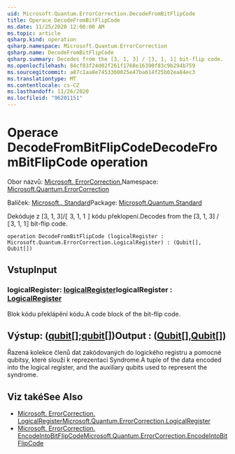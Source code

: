 ```yaml
---
uid: Microsoft.Quantum.ErrorCorrection.DecodeFromBitFlipCode
title: Operace DecodeFromBitFlipCode
ms.date: 11/25/2020 12:00:00 AM
ms.topic: article
qsharp.kind: operation
qsharp.namespace: Microsoft.Quantum.ErrorCorrection
qsharp.name: DecodeFromBitFlipCode
qsharp.summary: Decodes from the [3, 1, 3] / ⟦3, 1, 1⟧ bit-flip code.
ms.openlocfilehash: 84cf83f24d02f261f1768e16390f83c9b294b759
ms.sourcegitcommit: a87c1aa8e7453360025e47ba614f25b02ea84ec3
ms.translationtype: MT
ms.contentlocale: cs-CZ
ms.lasthandoff: 11/26/2020
ms.locfileid: "96201151"
---
```

# <a name="decodefrombitflipcode-operation"></a><span data-ttu-id="85524-102">Operace DecodeFromBitFlipCode</span><span class="sxs-lookup"><span data-stu-id="85524-102">DecodeFromBitFlipCode operation</span></span>

<span data-ttu-id="85524-103">Obor názvů: [Microsoft. ErrorCorrection.](xref:Microsoft.Quantum.ErrorCorrection)</span><span class="sxs-lookup"><span data-stu-id="85524-103">Namespace: [Microsoft.Quantum.ErrorCorrection](xref:Microsoft.Quantum.ErrorCorrection)</span></span>

<span data-ttu-id="85524-104">Balíček: [Microsoft.. Standard](https://nuget.org/packages/Microsoft.Quantum.Standard)</span><span class="sxs-lookup"><span data-stu-id="85524-104">Package: [Microsoft.Quantum.Standard](https://nuget.org/packages/Microsoft.Quantum.Standard)</span></span>


<span data-ttu-id="85524-105">Dekóduje z [3, 1, 3]/⟦ 3, 1, 1 ⟧ kódu překlopení.</span><span class="sxs-lookup"><span data-stu-id="85524-105">Decodes from the [3, 1, 3] / ⟦3, 1, 1⟧ bit-flip code.</span></span>

```qsharp
operation DecodeFromBitFlipCode (logicalRegister : Microsoft.Quantum.ErrorCorrection.LogicalRegister) : (Qubit[], Qubit[])
```


## <a name="input"></a><span data-ttu-id="85524-106">Vstup</span><span class="sxs-lookup"><span data-stu-id="85524-106">Input</span></span>

### <a name="logicalregister--logicalregister"></a><span data-ttu-id="85524-107">logicalRegister: [logicalRegister](xref:Microsoft.Quantum.ErrorCorrection.LogicalRegister)</span><span class="sxs-lookup"><span data-stu-id="85524-107">logicalRegister : [LogicalRegister](xref:Microsoft.Quantum.ErrorCorrection.LogicalRegister)</span></span>

<span data-ttu-id="85524-108">Blok kódu překlápění kódu.</span><span class="sxs-lookup"><span data-stu-id="85524-108">A code block of the bit-flip code.</span></span>



## <a name="output--qubitqubit"></a><span data-ttu-id="85524-109">Výstup: ([qubit](xref:microsoft.quantum.lang-ref.qubit)[];[qubit](xref:microsoft.quantum.lang-ref.qubit)[])</span><span class="sxs-lookup"><span data-stu-id="85524-109">Output : ([Qubit](xref:microsoft.quantum.lang-ref.qubit)[],[Qubit](xref:microsoft.quantum.lang-ref.qubit)[])</span></span>

<span data-ttu-id="85524-110">Řazená kolekce členů dat zakódovaných do logického registru a pomocné qubitsy, které slouží k reprezentaci Syndrome.</span><span class="sxs-lookup"><span data-stu-id="85524-110">A tuple of the data encoded into the logical register, and the auxiliary qubits used to represent the syndrome.</span></span>

## <a name="see-also"></a><span data-ttu-id="85524-111">Viz také</span><span class="sxs-lookup"><span data-stu-id="85524-111">See Also</span></span>

- [<span data-ttu-id="85524-112">Microsoft. ErrorCorrection. LogicalRegister</span><span class="sxs-lookup"><span data-stu-id="85524-112">Microsoft.Quantum.ErrorCorrection.LogicalRegister</span></span>](xref:Microsoft.Quantum.ErrorCorrection.LogicalRegister)
- [<span data-ttu-id="85524-113">Microsoft. ErrorCorrection. EncodeIntoBitFlipCode</span><span class="sxs-lookup"><span data-stu-id="85524-113">Microsoft.Quantum.ErrorCorrection.EncodeIntoBitFlipCode</span></span>](xref:Microsoft.Quantum.ErrorCorrection.EncodeIntoBitFlipCode)